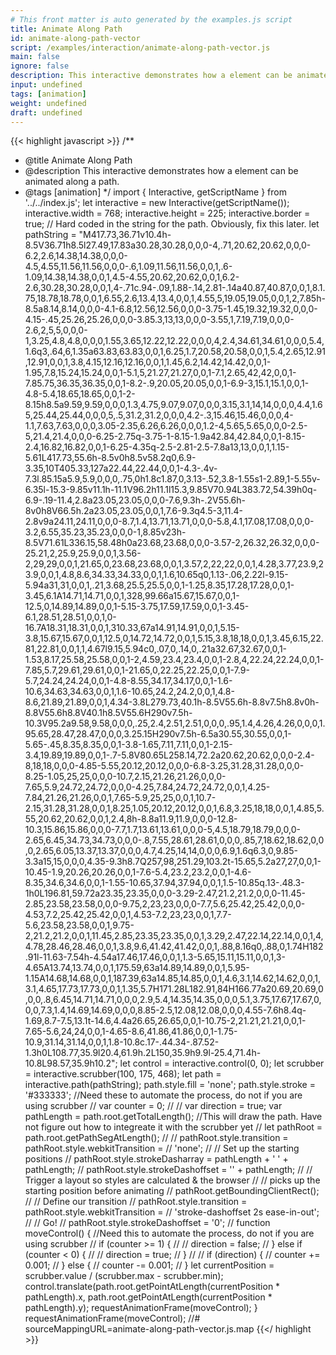 ```yaml
---
# This front matter is auto generated by the examples.js script
title: Animate Along Path
id: animate-along-path-vector
script: /examples/interaction/animate-along-path-vector.js
main: false
ignore: false
description: This interactive demonstrates how a element can be animated along a path.
input: undefined
tags: [animation]
weight: undefined
draft: undefined
---
```


{{< highlight javascript >}}
/**
* @title Animate Along Path
* @description This interactive demonstrates how a element can be animated along a path.
* @tags [animation]
*/
import { Interactive, getScriptName } from '../../index.js';
let interactive = new Interactive(getScriptName());
interactive.width = 768;
interactive.height = 225;
interactive.border = true;
// Hard coded  in the string for the path. Obviously, fix this later.
let pathString = "M417.73,36.71v10.4h-8.5V36.71h8.5l27.49,17.83a30.28,30.28,0,0,0-4,.71,20.62,20.62,0,0,0-6.2,2.6,14.38,14.38,0,0,0-4.5,4.55,11.56,11.56,0,0,0-.6,1.09,11.56,11.56,0,0,1,.6-1.09,14.38,14.38,0,0,1,4.5-4.55,20.62,20.62,0,0,1,6.2-2.6,30.28,30.28,0,0,1,4-.71c.94-.09,1.88-.14,2.81-.14a40.87,40.87,0,0,1,8.1.75,18.78,18.78,0,0,1,6.55,2.6,13.4,13.4,0,0,1,4.55,5,19.05,19.05,0,0,1,2,7.85h-8.5a8.14,8.14,0,0,0-4.1-6.8,12.56,12.56,0,0,0-3.75-1.45,19.32,19.32,0,0,0-4.15-.45,25.26,25.26,0,0,0-3.85.3,13,13,0,0,0-3.55,1,7.19,7.19,0,0,0-2.6,2,5,5,0,0,0-1,3.25,4.8,4.8,0,0,0,1.55,3.65,12.22,12.22,0,0,0,4,2.4,34.61,34.61,0,0,0,5.4,1.6q3,.64,6,1.35a63.83,63.83,0,0,1,6.25,1.7,20.58,20.58,0,0,1,5.4,2.65,12.91,12.91,0,0,1,3.8,4.15,12.16,12.16,0,0,1,1.45,6.2,14.42,14.42,0,0,1-1.95,7.8,15.24,15.24,0,0,1-5.1,5,21.27,21.27,0,0,1-7.1,2.65,42,42,0,0,1-7.85.75,36.35,36.35,0,0,1-8.2-.9,20.05,20.05,0,0,1-6.9-3,15.1,15.1,0,0,1-4.8-5.4,18.65,18.65,0,0,1-2-8.15h8.5a9.59,9.59,0,0,0,1.3,4.75,9.07,9.07,0,0,0,3.15,3.1,14,14,0,0,0,4.4,1.65,25.44,25.44,0,0,0,5,.5,31.2,31.2,0,0,0,4.2-.3,15.46,15.46,0,0,0,4-1.1,7.63,7.63,0,0,0,3.05-2.35,6.26,6.26,0,0,0,1.2-4,5.65,5.65,0,0,0-2.5-5,21.4,21.4,0,0,0-6.25-2.75q-3.75-1-8.15-1.9a42.84,42.84,0,0,1-8.15-2.4,16.82,16.82,0,0,1-6.25-4.35q-2.5-2.81-2.5-7.8a13,13,0,0,1,1.15-5.61L417.73,55.6h-8.5v0h8.5v58.2q0,6.9-3.35,10T405.33,127a22.44,22.44,0,0,1-4.3-.4v-7.3l.85.15a5.9,5.9,0,0,0,.75,0h1.8c1.87,0,3.13-.52,3.8-1.55s1-2.89,1-5.55v-6.35l-15.3-9.85v11.1h-11.1V96.2h11.1l15.3,9.85V70.94L383.72,54.39h0q-6.9-.19-11.4,2.8a23.05,23.05,0,0,0-7.6,9.3h-.2V55.6h-8v0h8V66.5h.2a23.05,23.05,0,0,1,7.6-9.3q4.5-3,11.4-2.8v9a24.11,24.11,0,0,0-8.7,1.4,13.71,13.71,0,0,0-5.8,4.1,17.08,17.08,0,0,0-3.2,6.55,35.23,35.23,0,0,0-1,8.85v23h-8.5V71.61L336.15,58.48h0a23.68,23.68,0,0,0-3.57-2,26.32,26.32,0,0,0-25.21,2,25.9,25.9,0,0,1,3.56-2,29,29,0,0,1,21.65,0,23.68,23.68,0,0,1,3.57,2,22,22,0,0,1,4.28,3.77,23.9,23.9,0,0,1,4.8,8.6,34.33,34.33,0,0,1,1.6,10.65q0,1.13-.06,2.22l-9.15-5.94a31,31,0,0,1,.21,3.68,25.5,25.5,0,0,1-1.25,8.35,17.28,17.28,0,0,1-3.45,6.1A14.71,14.71,0,0,1,328,99.66a15.67,15.67,0,0,1-12.5,0,14.89,14.89,0,0,1-5.15-3.75,17.59,17.59,0,0,1-3.45-6.1,28.51,28.51,0,0,1,0-16.7A18.31,18.31,0,0,1,310.33,67a14.91,14.91,0,0,1,5.15-3.8,15.67,15.67,0,0,1,12.5,0,14.72,14.72,0,0,1,5.15,3.8,18,18,0,0,1,3.45,6.15,22.81,22.81,0,0,1,1,4.67l9.15,5.94c0,.07,0,.14,0,.21a32.67,32.67,0,0,1-1.53,8.17,25.58,25.58,0,0,1-2,4.59,23.4,23.4,0,0,1-2.8,4,22.24,22.24,0,0,1-7.85,5.7,29.61,29.61,0,0,1-21.65,0,22.25,22.25,0,0,1-7.9-5.7,24.24,24.24,0,0,1-4.8-8.55,34.17,34.17,0,0,1-1.6-10.6,34.63,34.63,0,0,1,1.6-10.65,24.2,24.2,0,0,1,4.8-8.6,21.89,21.89,0,0,1,4.34-3.8L279.73,40.1h-8.5V55.6h-8.8v7.5h8.8v0h-8.8V55.6h8.8V40.1h8.5V55.6H290v7.5h-10.3V95.2a9.58,9.58,0,0,0,.25,2.4,2.51,2.51,0,0,0,.95,1.4,4.26,4.26,0,0,0,1.95.65,28.47,28.47,0,0,0,3.25.15H290v7.5h-6.5a30.55,30.55,0,0,1-5.65-.45,8.35,8.35,0,0,1-3.8-1.65,7.11,7.11,0,0,1-2.15-3.4,19.89,19.89,0,0,1-.7-5.8V80.65L258.14,72.2a20.62,20.62,0,0,0-2.4-8,18,18,0,0,0-4.85-5.55,20.12,20.12,0,0,0-6.8-3.25,31.28,31.28,0,0,0-8.25-1.05,25,25,0,0,0-10.7,2.15,21.26,21.26,0,0,0-7.65,5.9,24.72,24.72,0,0,0-4.25,7.84,24.72,24.72,0,0,1,4.25-7.84,21.26,21.26,0,0,1,7.65-5.9,25,25,0,0,1,10.7-2.15,31.28,31.28,0,0,1,8.25,1.05,20.12,20.12,0,0,1,6.8,3.25,18,18,0,0,1,4.85,5.55,20.62,20.62,0,0,1,2.4,8h-8.8a11.9,11.9,0,0,0-12.8-10.3,15.86,15.86,0,0,0-7.7,1.7,13.61,13.61,0,0,0-5,4.5,18.79,18.79,0,0,0-2.65,6.45,34.73,34.73,0,0,0-.8,7.55,28.61,28.61,0,0,0,.85,7,18.62,18.62,0,0,0,2.65,6.05,13.37,13.37,0,0,0,4.7,4.25,14,14,0,0,0,6.9,1.6q6.3,0,9.85-3.3a15,15,0,0,0,4.35-9.3h8.7Q257,98,251.29,103.2t-15.65,5.2a27,27,0,0,1-10.45-1.9,20.26,20.26,0,0,1-7.6-5.4,23.2,23.2,0,0,1-4.6-8.35,34.6,34.6,0,0,1-1.55-10.65,37.94,37.94,0,0,1,1.5-10.85q.13-.48.3-1h0L196.81,59.72a23.35,23.35,0,0,0-3.29-2.47,21.2,21.2,0,0,0-11.45-2.85,23.58,23.58,0,0,0-9.75,2,23,23,0,0,0-7.7,5.6,25.42,25.42,0,0,0-4.53,7.2,25.42,25.42,0,0,1,4.53-7.2,23,23,0,0,1,7.7-5.6,23.58,23.58,0,0,1,9.75-2,21.2,21.2,0,0,1,11.45,2.85,23.35,23.35,0,0,1,3.29,2.47,22.14,22.14,0,0,1,4,4.78,28.46,28.46,0,0,1,3.8,9.6,41.42,41.42,0,0,1,.88,8.16q0,.88,0,1.74H182.91l-11.63-7.54h-4.54a17.46,17.46,0,0,1,1.3-5.65,15.11,15.11,0,0,1,3-4.65A13.74,13.74,0,0,1,175.59,63a14.89,14.89,0,0,1,5.95-1.15A14.68,14.68,0,0,1,187.39,63a14.85,14.85,0,0,1,4.6,3.1,14.62,14.62,0,0,1,3.1,4.65,17.73,17.73,0,0,1,1.35,5.7H171.28L182.91,84H166.77a20.69,20.69,0,0,0,.8,6.45,14.71,14.71,0,0,0,2.9,5.4,14.35,14.35,0,0,0,5.1,3.75,17.67,17.67,0,0,0,7.3,1.4,14.69,14.69,0,0,0,8.85-2.5,12.08,12.08,0,0,0,4.55-7.6h8.4q-1.69,8.7-7.5,13.1t-14.6,4.4a26.65,26.65,0,0,1-10.75-2,21.21,21.21,0,0,1-7.65-5.6,24,24,0,0,1-4.65-8.6,41.86,41.86,0,0,1-1.75-10.9,31.14,31.14,0,0,1,1.8-10.8c.17-.44.34-.87.52-1.3h0L108.77,35.9l20.4,61.9h.2L150,35.9h9.9l-25.4,71.4h-10.8L98.57,35.9h10.2";
let control = interactive.control(0, 0);
let scrubber = interactive.scrubber(100, 175, 468);
let path = interactive.path(pathString);
path.style.fill = 'none';
path.style.stroke = '#333333';
//Need these to automate the process, do not if you are using scrubber
// var counter = 0;
//
// var direction = true;
var pathLength = path.root.getTotalLength();
//This will draw the path. Have not figure out how to integreate it with the scrubber yet
// let pathRoot = path.root.getPathSegAtLength();
//
// pathRoot.style.transition = pathRoot.style.webkitTransition =
//   'none';
// // Set up the starting positions
// pathRoot.style.strokeDasharray = pathLength + ' ' + pathLength;
// pathRoot.style.strokeDashoffset = '' + pathLength;
// // Trigger a layout so styles are calculated & the browser
// // picks up the starting position before animating
// pathRoot.getBoundingClientRect();
// // Define our transition
// pathRoot.style.transition = pathRoot.style.webkitTransition =
//   'stroke-dashoffset 2s ease-in-out';
// // Go!
// pathRoot.style.strokeDashoffset = '0';
//
function moveControl() {
    //Need this to automate the process, do not if you are using scrubber
    // if (counter >= 1) {
    //
    // 	direction = false;
    // } else if (counter < 0) {
    //
    // 	direction = true;
    // }
    //
    // if (direction) {
    // 	counter += 0.001;
    // } else {
    // 	counter -= 0.001;
    // }
    let currentPosition = scrubber.value / (scrubber.max - scrubber.min);
    control.translate(path.root.getPointAtLength(currentPosition * pathLength).x, path.root.getPointAtLength(currentPosition * pathLength).y);
    requestAnimationFrame(moveControl);
}
requestAnimationFrame(moveControl);
//# sourceMappingURL=animate-along-path-vector.js.map
{{</ highlight >}}

